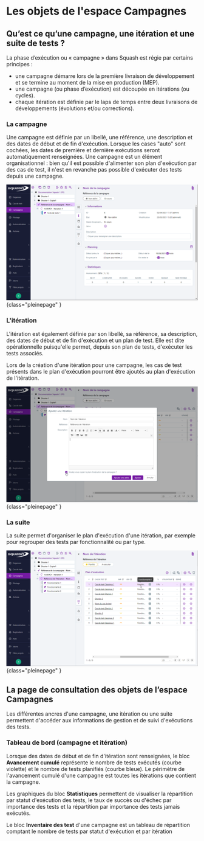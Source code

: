 # Les objets de l'espace Campagnes

## Qu’est ce qu’une campagne, une itération et une suite de tests ?
La phase d’exécution ou « campagne » dans Squash est régie par certains principes :
 - une campagne démarre lors de la première livraison de développement et se termine au moment de la mise en production (MEP).
 - une campagne (ou phase d’exécution) est découpée en itérations (ou cycles).
 - chaque itération est définie par le laps de temps entre deux livraisons de développements (évolutions et/ou corrections).

### La campagne
Une campagne est définie par un libellé, une référence, une description et des dates de début et de fin d'exécution. Lorsque les cases "auto" sont cochées, les dates de première et dernière exécutions seront automatiquement renseignées.
Une campagne est un élément organisationnel : bien qu'il est possible d'alimenter son plan d'exécution par des cas de test, il n'est en revanche pas possible d'exécuter des tests depuis une campagne.

![Q'est-ce qu'une-campagne ?](resources/qu-est-ce-qu-une-campagne.png){class="pleinepage" }

### L'itération
L'itération est également définie par son libellé, sa référence, sa description, des dates de début et de fin d'exécution et un plan de test.
Elle est dite opérationnelle puisqu'elle permet, depuis son plan de tests, d'exécuter les tests associés.

Lors de la création d'une itération pour une campagne, les cas de test présents dans le plan d'exécution pourront être ajoutés au plan d'exécution de l'itération.

![Qu'est-ce qu'une itération ?](resources/qu-est-ce-qu-une-iteration.png){class="pleinepage" }

### La suite
La suite permet d'organiser le plan d'exécution d'une itération, par exemple pour regrouper des tests par fonctionnalité ou par type.


![Qu'est-ce qu'une suite ?](resources/qu-est-qu-une-suite.png){class="pleinepage" }


## La page de consultation des objets de l’espace Campagnes 

Les différentes ancres d'une campagne, une itération ou une suite permettent d'accéder aux informations de gestion et de suivi d'exécutions des tests.

### Tableau de bord (campagne et itération)

Lorsque des dates de début et de fin d'itération sont renseignées, le bloc **Avancement cumulé** représente le nombre de tests exécutés (courbe violette) et le nombre de tests planifiés (courbe bleue).
Le périmètre de l'avancement cumulé d'une campagne est toutes les itérations que contient la campagne.

Les graphiques du bloc **Statistiques** permettent de visualiser la répartition par statut d'exécution des tests, le taux de succès ou d'échec par importance des tests et la répartition par importance des tests jamais exécutés.

Le bloc **Inventaire des test** d'une campagne est un tableau de répartition comptant le nombre de tests par statut d'exécution et par itération